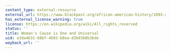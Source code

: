 ```yaml
---
content_type: external-resource
external_url: https://www.blackpast.org/african-american-history/1893-anna-julia-cooper-womens-cause-one-and-universal/
has_external_license_warning: true
license: https://en.wikipedia.org/wiki/All_rights_reserved
status: ''
title: Woman's Cause is One and Universal
uid: a3da4631-68bf-4b93-b8ea-d3b93b8b3bde
wayback_url: ''
---
```


